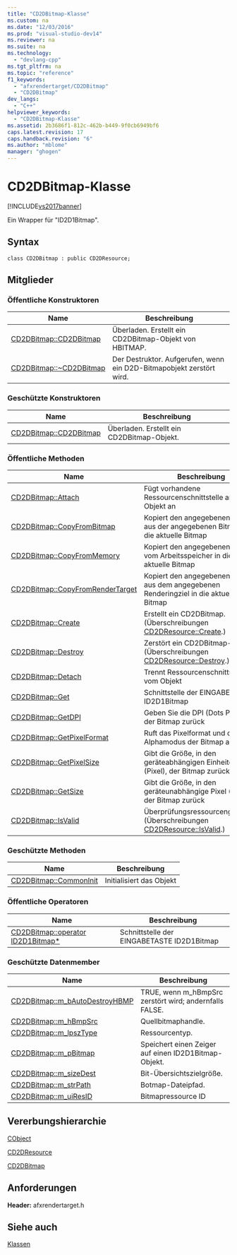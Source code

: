 ```yaml
---
title: "CD2DBitmap-Klasse"
ms.custom: na
ms.date: "12/03/2016"
ms.prod: "visual-studio-dev14"
ms.reviewer: na
ms.suite: na
ms.technology: 
  - "devlang-cpp"
ms.tgt_pltfrm: na
ms.topic: "reference"
f1_keywords: 
  - "afxrendertarget/CD2DBitmap"
  - "CD2DBitmap"
dev_langs: 
  - "C++"
helpviewer_keywords: 
  - "CD2DBitmap-Klasse"
ms.assetid: 2b3686f1-812c-462b-b449-9f0cb6949bf6
caps.latest.revision: 17
caps.handback.revision: "6"
ms.author: "mblome"
manager: "ghogen"
---
```

# CD2DBitmap-Klasse
[!INCLUDE[vs2017banner](../../assembler/inline/includes/vs2017banner.md)]

Ein Wrapper für "ID2D1Bitmap".  
  
## Syntax  
  
```  
class CD2DBitmap : public CD2DResource;  
```  
  
## Mitglieder  
  
### Öffentliche Konstruktoren  
  
|Name|Beschreibung|  
|----------|------------------|  
|[CD2DBitmap::CD2DBitmap](../Topic/CD2DBitmap::CD2DBitmap.md)|Überladen.  Erstellt ein CD2DBitmap\-Objekt von HBITMAP.|  
|[CD2DBitmap::~CD2DBitmap](../Topic/CD2DBitmap::~CD2DBitmap.md)|Der Destruktor.  Aufgerufen, wenn ein D2D\-Bitmapobjekt zerstört wird.|  
  
### Geschützte Konstruktoren  
  
|Name|Beschreibung|  
|----------|------------------|  
|[CD2DBitmap::CD2DBitmap](../Topic/CD2DBitmap::CD2DBitmap.md)|Überladen.  Erstellt ein CD2DBitmap\-Objekt.|  
  
### Öffentliche Methoden  
  
|Name|Beschreibung|  
|----------|------------------|  
|[CD2DBitmap::Attach](../Topic/CD2DBitmap::Attach.md)|Fügt vorhandene Ressourcenschnittstelle an das Objekt an|  
|[CD2DBitmap::CopyFromBitmap](../Topic/CD2DBitmap::CopyFromBitmap.md)|Kopiert den angegebenen Bereich aus der angegebenen Bitmap in die aktuelle Bitmap|  
|[CD2DBitmap::CopyFromMemory](../Topic/CD2DBitmap::CopyFromMemory.md)|Kopiert den angegebenen Bereich vom Arbeitsspeicher in die aktuelle Bitmap|  
|[CD2DBitmap::CopyFromRenderTarget](../Topic/CD2DBitmap::CopyFromRenderTarget.md)|Kopiert den angegebenen Bereich aus dem angegebenen Renderingziel in die aktuelle Bitmap|  
|[CD2DBitmap::Create](../Topic/CD2DBitmap::Create.md)|Erstellt ein CD2DBitmap.  \(Überschreibungen [CD2DResource::Create](../Topic/CD2DResource::Create.md).\)|  
|[CD2DBitmap::Destroy](../Topic/CD2DBitmap::Destroy.md)|Zerstört ein CD2DBitmap\-Objekt.  \(Überschreibungen [CD2DResource::Destroy](../Topic/CD2DResource::Destroy.md).\)|  
|[CD2DBitmap::Detach](../Topic/CD2DBitmap::Detach.md)|Trennt Ressourcenschnittstelle vom Objekt|  
|[CD2DBitmap::Get](../Topic/CD2DBitmap::Get.md)|Schnittstelle der EINGABETASTE ID2D1Bitmap|  
|[CD2DBitmap::GetDPI](../Topic/CD2DBitmap::GetDPI.md)|Geben Sie die DPI \(Dots Per Inch\) der Bitmap zurück|  
|[CD2DBitmap::GetPixelFormat](../Topic/CD2DBitmap::GetPixelFormat.md)|Ruft das Pixelformat und den Alphamodus der Bitmap ab|  
|[CD2DBitmap::GetPixelSize](../Topic/CD2DBitmap::GetPixelSize.md)|Gibt die Größe, in den geräteabhängigen Einheiten \(Pixel\), der Bitmap zurück|  
|[CD2DBitmap::GetSize](../Topic/CD2DBitmap::GetSize.md)|Gibt die Größe, in den geräteunabhängige Pixel \(Bäder\), der Bitmap zurück|  
|[CD2DBitmap::IsValid](../Topic/CD2DBitmap::IsValid.md)|Überprüfungsressourcengültigkeit \(Überschreibungen [CD2DResource::IsValid](../Topic/CD2DResource::IsValid.md).\)|  
  
### Geschützte Methoden  
  
|Name|Beschreibung|  
|----------|------------------|  
|[CD2DBitmap::CommonInit](../Topic/CD2DBitmap::CommonInit.md)|Initialisiert das Objekt|  
  
### Öffentliche Operatoren  
  
|Name|Beschreibung|  
|----------|------------------|  
|[CD2DBitmap::operator ID2D1Bitmap\*](../Topic/CD2DBitmap::operator%20ID2D1Bitmap*.md)|Schnittstelle der EINGABETASTE ID2D1Bitmap|  
  
### Geschützte Datenmember  
  
|Name|Beschreibung|  
|----------|------------------|  
|[CD2DBitmap::m\_bAutoDestroyHBMP](../Topic/CD2DBitmap::m_bAutoDestroyHBMP.md)|TRUE, wenn m\_hBmpSrc zerstört wird; andernfalls FALSE.|  
|[CD2DBitmap::m\_hBmpSrc](../Topic/CD2DBitmap::m_hBmpSrc.md)|Quellbitmaphandle.|  
|[CD2DBitmap::m\_lpszType](../Topic/CD2DBitmap::m_lpszType.md)|Ressourcentyp.|  
|[CD2DBitmap::m\_pBitmap](../Topic/CD2DBitmap::m_pBitmap.md)|Speichert einen Zeiger auf einen ID2D1Bitmap\-Objekt.|  
|[CD2DBitmap::m\_sizeDest](../Topic/CD2DBitmap::m_sizeDest.md)|Bit\-Übersichtszielgröße.|  
|[CD2DBitmap::m\_strPath](../Topic/CD2DBitmap::m_strPath.md)|Botmap\-Dateipfad.|  
|[CD2DBitmap::m\_uiResID](../Topic/CD2DBitmap::m_uiResID.md)|Bitmapressource ID|  
  
## Vererbungshierarchie  
 [CObject](../../mfc/reference/cobject-class.md)  
  
 [CD2DResource](../../mfc/reference/cd2dresource-class.md)  
  
 [CD2DBitmap](../../mfc/reference/cd2dbitmap-class.md)  
  
## Anforderungen  
 **Header:**  afxrendertarget.h  
  
## Siehe auch  
 [Klassen](../../mfc/reference/mfc-classes.md)